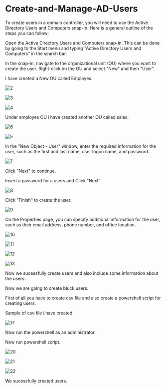 # Create-and-Manage-AD-Users

To create users in a domain controller, you will need to use the Active Directory Users and Computers snap-in. Here is a general outline of the steps you can follow:


Open the Active Directory Users and Computers snap-in. This can be done by going to the Start menu and typing "Active Directory Users and Computers" in the search bar.


In the snap-in, navigate to the organizational unit (OU) where you want to create the user. Right-click on the OU and select "New" and then "User".

I have created a New OU called Employes.

![2](https://user-images.githubusercontent.com/86381942/209598470-e5b9a916-4758-44af-a968-7a0e4f6852bc.png)

![3](https://user-images.githubusercontent.com/86381942/209598523-49b2f5d5-171f-4950-8625-c099e2642b1f.png)

![4](https://user-images.githubusercontent.com/86381942/209598583-9c40a6f9-74b4-4c77-a374-6e590615708b.png)


Under employes OU i have created another OU called sales.

![6](https://user-images.githubusercontent.com/86381942/209598641-ead555e5-cfe2-468f-96fd-59548c231cc6.png)


![5](https://user-images.githubusercontent.com/86381942/209598606-a0c04ba9-8fd8-4084-b681-4728c5af2040.png)


In the "New Object - User" window, enter the required information for the user, such as the first and last name, user logon name, and password.

![7](https://user-images.githubusercontent.com/86381942/209598688-455708d3-3e7b-4b97-9251-ea428b614e85.png)

Click "Next" to continue.

Insert a password for a users and Click "Next" 

![8](https://user-images.githubusercontent.com/86381942/209598798-877492c8-3dc4-4a26-a79a-5efc937a5b79.png)

Click "Finish" to create the user.

![9](https://user-images.githubusercontent.com/86381942/209598846-c82e495c-b74a-4ad1-a036-ce15dda46f0e.png)

On the Properties page, you can specify additional information for the user, such as their email address, phone number, and office location.

![10](https://user-images.githubusercontent.com/86381942/209598873-69ecf041-5cdd-4f91-8487-59e457b03edb.png)

![11](https://user-images.githubusercontent.com/86381942/209598881-a28edd7c-ed25-41e8-b6f6-30b1fcc6824a.png)

![12](https://user-images.githubusercontent.com/86381942/209598889-1d77135b-4f5d-42b9-bcf6-65aef06db63a.png)

![13](https://user-images.githubusercontent.com/86381942/209598895-c73bb0d0-3e44-4134-b735-dd0fa3e33f78.png)

Now we sucessfully create users and also include some information about the users.

Now we are going to create bluck users.

First of all you have to create csv file and also create a powershell script for creating users.

Sample of csv file i have created.

![17](https://user-images.githubusercontent.com/86381942/209599036-8b862272-9a3f-4ec2-9537-5d6f46d20744.png)

Now run the powershell as an administrator.

Now run powershell script.

![20](https://user-images.githubusercontent.com/86381942/209599142-238a5988-6de5-41b2-aba6-65b1c23c3796.png)

![21](https://user-images.githubusercontent.com/86381942/209599152-9dc511b9-7ac8-4c5e-a3cc-0b0afd0e94ec.png)

![22](https://user-images.githubusercontent.com/86381942/209599161-5509175d-518f-4eff-9844-7ddf72793d7c.png)

We sucessfully created users.





















